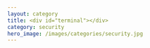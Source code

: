 ```yaml
---
layout: category
title: <div id="terminal"></div>
category: security
hero_image: /images/categories/security.jpg
---
```

